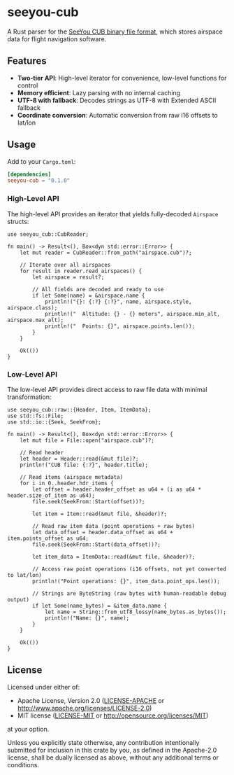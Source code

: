 # seeyou-cub

A Rust parser for the [SeeYou CUB binary file format](docs/CUB_file_format.md),
which stores airspace data for flight navigation software.

## Features

- **Two-tier API**: High-level iterator for convenience, low-level functions for control
- **Memory efficient**: Lazy parsing with no internal caching
- **UTF-8 with fallback**: Decodes strings as UTF-8 with Extended ASCII fallback
- **Coordinate conversion**: Automatic conversion from raw i16 offsets to lat/lon

## Usage

Add to your `Cargo.toml`:

```toml
[dependencies]
seeyou-cub = "0.1.0"
```

### High-Level API

The high-level API provides an iterator that yields fully-decoded `Airspace` structs:

```rust,no_run
use seeyou_cub::CubReader;

fn main() -> Result<(), Box<dyn std::error::Error>> {
    let mut reader = CubReader::from_path("airspace.cub")?;

    // Iterate over all airspaces
    for result in reader.read_airspaces() {
        let airspace = result?;

        // All fields are decoded and ready to use
        if let Some(name) = &airspace.name {
            println!("{}: {:?} {:?}", name, airspace.style, airspace.class);
            println!("  Altitude: {} - {} meters", airspace.min_alt, airspace.max_alt);
            println!("  Points: {}", airspace.points.len());
        }
    }

    Ok(())
}
```

### Low-Level API

The low-level API provides direct access to raw file data with minimal transformation:

```rust,no_run
use seeyou_cub::raw::{Header, Item, ItemData};
use std::fs::File;
use std::io::{Seek, SeekFrom};

fn main() -> Result<(), Box<dyn std::error::Error>> {
    let mut file = File::open("airspace.cub")?;

    // Read header
    let header = Header::read(&mut file)?;
    println!("CUB file: {:?}", header.title);

    // Read items (airspace metadata)
    for i in 0..header.hdr_items {
        let offset = header.header_offset as u64 + (i as u64 * header.size_of_item as u64);
        file.seek(SeekFrom::Start(offset))?;

        let item = Item::read(&mut file, &header)?;

        // Read raw item data (point operations + raw bytes)
        let data_offset = header.data_offset as u64 + item.points_offset as u64;
        file.seek(SeekFrom::Start(data_offset))?;

        let item_data = ItemData::read(&mut file, &header)?;

        // Access raw point operations (i16 offsets, not yet converted to lat/lon)
        println!("Point operations: {}", item_data.point_ops.len());

        // Strings are ByteString (raw bytes with human-readable debug output)
        if let Some(name_bytes) = &item_data.name {
            let name = String::from_utf8_lossy(name_bytes.as_bytes());
            println!("Name: {}", name);
        }
    }

    Ok(())
}
```

## License

Licensed under either of:

- Apache License, Version 2.0 ([LICENSE-APACHE](LICENSE-APACHE) or <http://www.apache.org/licenses/LICENSE-2.0>)
- MIT license ([LICENSE-MIT](LICENSE-MIT) or <http://opensource.org/licenses/MIT>)

at your option.

Unless you explicitly state otherwise, any contribution intentionally submitted
for inclusion in this crate by you, as defined in the Apache-2.0 license, shall
be dually licensed as above, without any additional terms or conditions.
